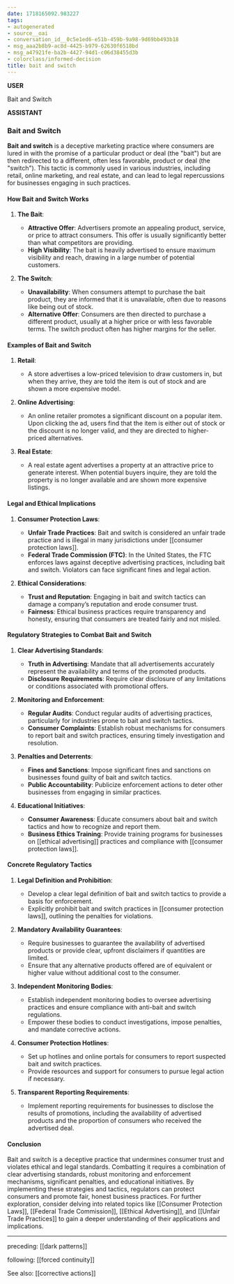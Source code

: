 ```yaml
---
date: 1718165092.983227
tags:
- autogenerated
- source__oai
- conversation_id__0c5e1ed6-e51b-459b-9a98-9d69bb493b18
- msg_aaa2b8b9-ac8d-4425-b979-62630f6518bd
- msg_a47921fe-ba2b-4427-94d1-c06d38455d3b
- colorclass/informed-decision
title: bait and switch
---
```


**USER**

Bait and Switch


**ASSISTANT**

### Bait and Switch

**Bait and switch** is a deceptive marketing practice where consumers are lured in with the promise of a particular product or deal (the "bait") but are then redirected to a different, often less favorable, product or deal (the "switch"). This tactic is commonly used in various industries, including retail, online marketing, and real estate, and can lead to legal repercussions for businesses engaging in such practices.

#### How Bait and Switch Works

1. **The Bait**:
   - **Attractive Offer**: Advertisers promote an appealing product, service, or price to attract consumers. This offer is usually significantly better than what competitors are providing.
   - **High Visibility**: The bait is heavily advertised to ensure maximum visibility and reach, drawing in a large number of potential customers.

2. **The Switch**:
   - **Unavailability**: When consumers attempt to purchase the bait product, they are informed that it is unavailable, often due to reasons like being out of stock.
   - **Alternative Offer**: Consumers are then directed to purchase a different product, usually at a higher price or with less favorable terms. The switch product often has higher margins for the seller.

#### Examples of Bait and Switch

1. **Retail**:
   - A store advertises a low-priced television to draw customers in, but when they arrive, they are told the item is out of stock and are shown a more expensive model.

2. **Online Advertising**:
   - An online retailer promotes a significant discount on a popular item. Upon clicking the ad, users find that the item is either out of stock or the discount is no longer valid, and they are directed to higher-priced alternatives.

3. **Real Estate**:
   - A real estate agent advertises a property at an attractive price to generate interest. When potential buyers inquire, they are told the property is no longer available and are shown more expensive listings.

#### Legal and Ethical Implications

1. **Consumer Protection Laws**:
   - **Unfair Trade Practices**: Bait and switch is considered an unfair trade practice and is illegal in many jurisdictions under [[consumer protection laws]].
   - **Federal Trade Commission (FTC)**: In the United States, the FTC enforces laws against deceptive advertising practices, including bait and switch. Violators can face significant fines and legal action.

2. **Ethical Considerations**:
   - **Trust and Reputation**: Engaging in bait and switch tactics can damage a company’s reputation and erode consumer trust.
   - **Fairness**: Ethical business practices require transparency and honesty, ensuring that consumers are treated fairly and not misled.

#### Regulatory Strategies to Combat Bait and Switch

1. **Clear Advertising Standards**:
   - **Truth in Advertising**: Mandate that all advertisements accurately represent the availability and terms of the promoted products.
   - **Disclosure Requirements**: Require clear disclosure of any limitations or conditions associated with promotional offers.

2. **Monitoring and Enforcement**:
   - **Regular Audits**: Conduct regular audits of advertising practices, particularly for industries prone to bait and switch tactics.
   - **Consumer Complaints**: Establish robust mechanisms for consumers to report bait and switch practices, ensuring timely investigation and resolution.

3. **Penalties and Deterrents**:
   - **Fines and Sanctions**: Impose significant fines and sanctions on businesses found guilty of bait and switch tactics.
   - **Public Accountability**: Publicize enforcement actions to deter other businesses from engaging in similar practices.

4. **Educational Initiatives**:
   - **Consumer Awareness**: Educate consumers about bait and switch tactics and how to recognize and report them.
   - **Business Ethics Training**: Provide training programs for businesses on [[ethical advertising]] practices and compliance with [[consumer protection laws]].

#### Concrete Regulatory Tactics

1. **Legal Definition and Prohibition**:
   - Develop a clear legal definition of bait and switch tactics to provide a basis for enforcement.
   - Explicitly prohibit bait and switch practices in [[consumer protection laws]], outlining the penalties for violations.

2. **Mandatory Availability Guarantees**:
   - Require businesses to guarantee the availability of advertised products or provide clear, upfront disclaimers if quantities are limited.
   - Ensure that any alternative products offered are of equivalent or higher value without additional cost to the consumer.

3. **Independent Monitoring Bodies**:
   - Establish independent monitoring bodies to oversee advertising practices and ensure compliance with anti-bait and switch regulations.
   - Empower these bodies to conduct investigations, impose penalties, and mandate corrective actions.

4. **Consumer Protection Hotlines**:
   - Set up hotlines and online portals for consumers to report suspected bait and switch practices.
   - Provide resources and support for consumers to pursue legal action if necessary.

5. **Transparent Reporting Requirements**:
   - Implement reporting requirements for businesses to disclose the results of promotions, including the availability of advertised products and the proportion of consumers who received the advertised deal.

#### Conclusion

Bait and switch is a deceptive practice that undermines consumer trust and violates ethical and legal standards. Combatting it requires a combination of clear advertising standards, robust monitoring and enforcement mechanisms, significant penalties, and educational initiatives. By implementing these strategies and tactics, regulators can protect consumers and promote fair, honest business practices. For further exploration, consider delving into related topics like [[Consumer Protection Laws]], [[Federal Trade Commission]], [[Ethical Advertising]], and [[Unfair Trade Practices]] to gain a deeper understanding of their applications and implications.


---

preceding: [[dark patterns]]  


following: [[forced continuity]]

See also: [[corrective actions]]